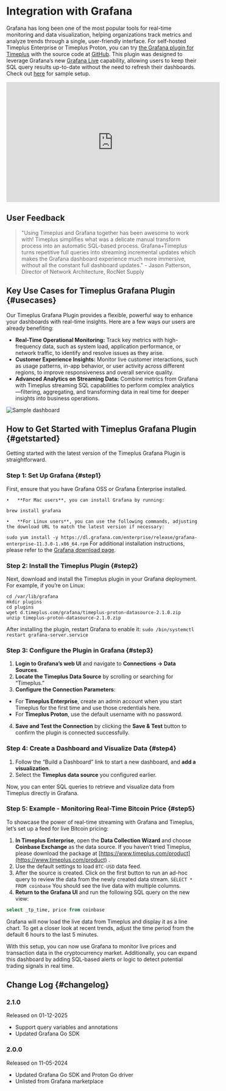 # Integration with Grafana

Grafana has long been one of the most popular tools for real-time monitoring and data visualization, helping organizations track metrics and analyze trends through a single, user-friendly interface. For self-hosted Timeplus Enterprise or Timeplus Proton, you can try [the Grafana plugin for Timeplus](https://grafana.com/grafana/plugins/timeplus-proton-datasource/) with the source code at [GitHub](https://github.com/timeplus-io/proton-grafana-source). This plugin was designed to leverage Grafana’s new [Grafana Live](https://grafana.com/docs/grafana/latest/setup-grafana/set-up-grafana-live/) capability, allowing users to keep their SQL query results up-to-date without the need to refresh their dashboards. Check out [here](https://github.com/timeplus-io/proton/tree/develop/examples/grafana) for sample setup.

<iframe width="560" height="315" src="https://www.youtube.com/embed/cBRl1k9qWZc?si=TzVpULg-B0b0T5GE" title="YouTube video player" frameborder="0" allow="accelerometer; autoplay; clipboard-write; encrypted-media; gyroscope; picture-in-picture; web-share" allowfullscreen></iframe>

## User Feedback
> "Using Timeplus and Grafana together has been awesome to work with! Timeplus simplifies what was a delicate manual transform process into an automatic SQL-based process. Grafana+Timeplus turns repetitive full queries into streaming incremental updates which makes the Grafana dashboard experience much more immersive, without all the constant full dashboard updates."    - Jason Patterson, Director of Network Architecture, RocNet Supply

## Key Use Cases for Timeplus Grafana Plugin {#usecases}
Our Timeplus Grafana Plugin provides a flexible, powerful way to enhance your dashboards with real-time insights. Here are a few ways our users are already benefiting:
* **Real-Time Operational Monitoring:** Track key metrics with high-frequency data, such as system load, application performance, or network traffic, to identify and resolve issues as they arise.
* **Customer Experience Insights:** Monitor live customer interactions, such as usage patterns, in-app behavior, or user activity across different regions, to improve responsiveness and overall service quality.
* **Advanced Analytics on Streaming Data:** Combine metrics from Grafana with Timeplus streaming SQL capabilities to perform complex analytics—filtering, aggregating, and transforming data in real time for deeper insights into business operations.

![Sample dashboard](/img/BitcoinDashboard.gif)

## How to Get Started with Timeplus Grafana Plugin {#getstarted}

Getting started with the latest version of the Timeplus Grafana Plugin is straightforward.

### Step 1: Set Up Grafana {#step1}

First, ensure that you have Grafana OSS or Grafana Enterprise installed.

	•	**For Mac users**, you can install Grafana by running:
`brew install grafana`

	•	**For Linux users**, you can use the following commands, adjusting the download URL to match the latest version if necessary:
`sudo yum install -y https://dl.grafana.com/enterprise/release/grafana-enterprise-11.3.0-1.x86_64.rpm`
For additional installation instructions, please refer to the [Grafana download page](https://grafana.com/grafana/download).

### Step 2: Install the Timeplus Plugin {#step2}

Next, download and install the Timeplus plugin in your Grafana deployment. For example, if you’re on Linux:

```shell
cd /var/lib/grafana
mkdir plugins
cd plugins
wget d.timeplus.com/grafana/timeplus-proton-datasource-2.1.0.zip
unzip timeplus-proton-datasource-2.1.0.zip
```

After installing the plugin, restart Grafana to enable it:
`sudo /bin/systemctl restart grafana-server.service`

### Step 3: Configure the Plugin in Grafana {#step3}

1.	**Login to Grafana’s web UI** and navigate to **Connections \-\> Data Sources**.
2.	**Locate the Timeplus Data Source** by scrolling or searching for “Timeplus.”
3.	**Configure the Connection Parameters**:
* For **Timeplus Enterprise**, create an admin account when you start Timeplus for the first time and use those credentials here.
* For **Timeplus Proton**, use the default username with no password.
4.	**Save and Test the Connection** by clicking the **Save & Test** button to confirm the plugin is connected successfully.

### Step 4: Create a Dashboard and Visualize Data {#step4}
1.	Follow the “Build a Dashboard” link to start a new dashboard, and **add a visualization**.
2.	Select the **Timeplus data source** you configured earlier.

Now, you can enter SQL queries to retrieve and visualize data from Timeplus directly in Grafana.

### Step 5: Example \- Monitoring Real-Time Bitcoin Price {#step5}

To showcase the power of real-time streaming with Grafana and Timeplus, let’s set up a feed for live Bitcoin pricing:

1. **In Timeplus Enterprise**, open the **Data Collection Wizard** and choose **Coinbase Exchange** as the data source. If you haven’t tried Timeplus, please download the package at [https://www.timeplus.com/product](https://www.timeplus.com/product) .
2. Use the default settings to load `BTC-USD` data feed.
3. After the source is created. Click on the first button to run an ad-hoc query to review the data from the newly created data stream. `SELECT * FROM coinbase` You should see the live data with multiple columns.
4. **Return to the Grafana UI** and run the following SQL query on the new view:
```sql
select _tp_time, price from coinbase
```

Grafana will now load the live data from Timeplus and display it as a line chart. To get a closer look at recent trends, adjust the time period from the default 6 hours to the last 5 minutes.

With this setup, you can now use Grafana to monitor live prices and transaction data in the cryptocurrency market. Additionally, you can expand this dashboard by adding SQL-based alerts or logic to detect potential trading signals in real time.

## Change Log {#changelog}

### 2.1.0
Released on 01-12-2025

* Support query variables and annotations
* Updated Grafana Go SDK

### 2.0.0
Released on 11-05-2024

* Updated Grafana Go SDK and Proton Go driver
* Unlisted from Grafana marketplace
